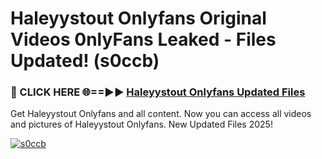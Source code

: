 # Haleyystout Onlyfans Original Videos 0nlyFans Leaked - Files Updated! (s0ccb)

<h3>🔴 CLICK HERE 🌐==►► <a href="https://tinyurl.com/ehrbuxhb" rel="nofollow">Haleyystout Onlyfans Updated Files</a></h3>

Get Haleyystout Onlyfans and all content. Now you can access all videos and pictures of Haleyystout Onlyfans. New Updated Files 2025!

[![s0ccb](https://i.imgur.com/lVYEuWS.gif)](https://tinyurl.com/ehrbuxhb)

